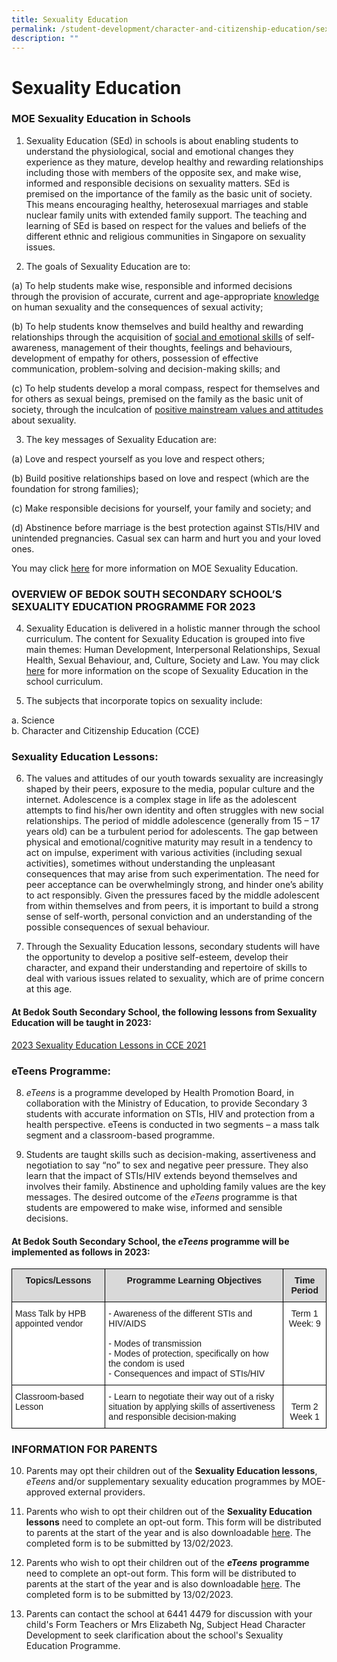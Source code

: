 ```yaml
---
title: Sexuality Education
permalink: /student-development/character-and-citizenship-education/sexuality-education/
description: ""
---
```

Sexuality Education
===================

### MOE Sexuality Education in Schools 


1. Sexuality Education (SEd) in schools is about enabling students to understand the physiological, social and emotional changes they experience as they mature, develop healthy and rewarding relationships including those with members of the opposite sex, and make wise, informed and responsible decisions on sexuality matters. SEd is premised on the importance of the family as the basic unit of society. This means encouraging healthy, heterosexual marriages and stable nuclear family units with extended family support. The teaching and learning of SEd is based on respect for the values and beliefs of the different ethnic and religious communities in Singapore on sexuality issues.

2.   The goals of Sexuality Education are to:

(a) To help students make wise, responsible and informed decisions through the provision of accurate, current and age-appropriate <u>knowledge</u> on human sexuality and the consequences of sexual activity;

(b) To help students know themselves and build healthy and rewarding relationships through the acquisition of <u>social and emotional skills</u> of self-awareness, management of their thoughts, feelings and behaviours, development of empathy for others, possession of effective communication, problem-solving and decision-making skills; and

(c) To help students develop a moral compass, respect for themselves and for others as sexual beings, premised on the family as the basic unit of society, through the inculcation of <u>positive mainstream values and attitudes</u> about sexuality. 



3.    The key messages of Sexuality Education are:


(a) Love and respect yourself as you love and respect others;

(b) Build positive relationships based on love and respect (which are the foundation for strong families);

(c) Make responsible decisions for yourself, your family and society; and


(d) Abstinence before marriage is the best protection against STIs/HIV and unintended pregnancies. Casual sex can harm and hurt you and your loved ones.

You may click [here](https://go.gov.sg/moe-sexuality-education) for more information on MOE Sexuality Education. 

### OVERVIEW OF BEDOK SOUTH SECONDARY SCHOOL’S SEXUALITY EDUCATION PROGRAMME FOR 2023

4. Sexuality Education is delivered in a holistic manner through the school curriculum. The content for Sexuality Education is grouped into five main themes: Human Development, Interpersonal Relationships, Sexual Health, Sexual Behaviour, and, Culture, Society and Law. You may click [here](https://go.gov.sg/moe-sexuality-education-scope) for more information on the scope of Sexuality Education in the school curriculum.

5. The subjects that incorporate topics on sexuality include:

a. Science <br>
b. Character and Citizenship Education (CCE)

### Sexuality Education Lessons:

6. The values and attitudes of our youth towards sexuality are increasingly shaped by their peers, exposure to the media, popular culture and the internet. Adolescence is a complex stage in life as the adolescent attempts to find his/her own identity and often struggles with new social relationships. The period of middle adolescence (generally from 15 – 17 years old) can be a turbulent period for adolescents. The gap between physical and emotional/cognitive maturity may result in a tendency to act on impulse, experiment with various activities (including sexual activities), sometimes without understanding the unpleasant consequences that may arise from such experimentation. The need for peer acceptance can be overwhelmingly strong, and hinder one’s ability to act responsibly.  Given the pressures faced by the middle adolescent from within themselves and from peers, it is important to build a strong sense of self-worth, personal conviction and an understanding of the possible consequences of sexual behaviour. 

7. Through the Sexuality Education lessons, secondary students will have the opportunity to develop a positive self-esteem, develop their character, and expand their understanding and repertoire of skills to deal with various issues related to sexuality, which are of prime concern at this age. 

#### At Bedok South Secondary School, the following lessons from Sexuality Education will be taught in 2023:

[2023 Sexuality Education Lessons in CCE 2021](/files/2023%20SEXUALITY%20EDUCATION%20LESSONS%20IN%20CCE%202021.pdf)





### eTeens Programme:

8. <i>eTeens</i> is a programme developed by Health Promotion Board, in collaboration with the Ministry of Education, to provide Secondary 3 students with accurate information on STIs, HIV and protection from a health perspective. eTeens is conducted in two segments – a mass talk segment and a classroom-based programme.

9. Students are taught skills such as decision-making, assertiveness and negotiation to say “no” to sex and negative peer pressure. They also learn that the impact of STIs/HIV extends beyond themselves and involves their family. Abstinence and upholding family values are the key messages. The desired outcome of the <i>eTeens</i> programme is that students are empowered to make wise, informed and sensible decisions.

#### At Bedok South Secondary School, the <i>eTeens</i> programme will be implemented as follows in 2023:

<style type="text/css">
.tg  {border-collapse:collapse;border-spacing:0;}
.tg td{border-color:black;border-style:solid;border-width:1px;font-family:Arial, sans-serif;font-size:14px;
  overflow:hidden;padding:10px 5px;word-break:normal;}
.tg th{border-color:black;border-style:solid;border-width:1px;font-family:Arial, sans-serif;font-size:14px;
  font-weight:normal;overflow:hidden;padding:10px 5px;word-break:normal;}
.tg .tg-px6y{background-color:#D9D9D9;font-weight:bold;text-align:center;vertical-align:top}
.tg .tg-ktyi{background-color:#FFF;text-align:left;vertical-align:top}
.tg .tg-7yig{background-color:#FFF;text-align:center;vertical-align:top}
</style>
<table class="tg">
<thead>
  <tr>
    <th class="tg-px6y">Topics/Lessons</th>
    <th class="tg-px6y">Programme Learning Objectives</th>
    <th class="tg-px6y">Time Period</th>
  </tr>
</thead>
<tbody>
  <tr>
    <td class="tg-ktyi">Mass Talk by HPB appointed vendor</td>
<td class="tg-ktyi">- Awareness of the different STIs and HIV/AIDS<br><br>- Modes of transmission<br>
		- Modes of protection, specifically on how the condom is used <br>- Consequences and impact of STIs/HIV<br></td>
    <td class="tg-7yig">Term 1<br>Week: 9</td>
  </tr>
  <tr>
    <td class="tg-ktyi">Classroom-based Lesson</td>
    <td class="tg-ktyi">- Learn to negotiate their way out of a risky situation by applying skills of assertiveness and   responsible decision-making</span></td>
    <td class="tg-7yig"><br>Term 2 Week 1</td>
  </tr>
</tbody>
</table>

### INFORMATION FOR PARENTS

10. Parents may opt their children out of the <b>Sexuality Education lessons</b>, *eTeens* and/or supplementary sexuality education programmes by MOE-approved external providers.

11. Parents who wish to opt their children out of the **Sexuality Education lessons** need to complete an opt-out form. This form will be distributed to parents at the start of the year and is also downloadable [here](https://form.gov.sg/63dbc795dd5157001187c19f ). The completed form is to be submitted by 13/02/2023.

12. Parents who wish to opt their children out of the <i><b>eTeens</b></i> <b>programme</b> need to complete an opt-out form. This form will be distributed to parents at the start of the year and is also downloadable [here](https://form.gov.sg/63dbdb04b9029d00116a649a).  The completed form is to be submitted by 13/02/2023.

13. Parents can contact the school at 6441 4479 for discussion with your child's Form Teachers or Mrs Elizabeth Ng, Subject Head Character Development to seek clarification about the school's Sexuality Education Programme.